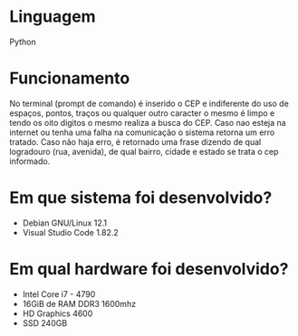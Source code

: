 # Linguagem
Python

# Funcionamento
No terminal (prompt de comando) é inserido o CEP e indiferente do uso de espaços, pontos, traços ou qualquer outro caracter o mesmo é limpo e tendo os oito digitos o mesmo realiza a busca do CEP. Caso nao esteja na internet ou tenha uma falha na comunicação o sistema retorna um erro tratado. Caso não haja erro, é retornado uma frase dizendo de qual logradouro (rua, avenida), de qual bairro, cidade e estado se trata o cep informado.

# Em que sistema foi desenvolvido?
- Debian GNU/Linux 12.1
- Visual Studio Code 1.82.2

# Em qual hardware foi desenvolvido?
- Intel Core i7 - 4790
- 16GiB de RAM DDR3 1600mhz
- HD Graphics 4600
- SSD 240GB
